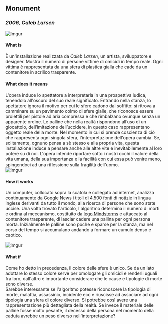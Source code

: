 ## Monument
### _2006, Caleb Larsen_
![Imgur](https://i.imgur.com/BYhwmWZ.jpg)
#### What is
È un'installazione realizzata da _Caleb Larsen_, un artista, sviluppatore e designer. Mostra il numero di persone vittime di omicidi in tempo reale. 
Ogni vittima è rappresentata da una sfera di plastica gialla che cade da un contenitore 
in acrilico trasparente.

#### What does it means
L'opera induce lo spettatore a interpretarla in una prospettiva ludica, tenendolo all'oscuro del suo reale significato. 
Entrando nella stanza, lo spettatore ignora il motivo per cui le sfere cadono dal soffitto: si ritrova a camminare su un pavimento colmo di sfere gialle, 
che riconosce essere proiettili per pistole ad aria compressa e che rimbalzano ovunque senza un apparente ordine.
Le palline che nella realtà rispondono all’uso di un giocattolo, dell’imitazione dell’uccidere, in questo caso rappresentano oggetto reale della morte.
Nel momento in cui si prende coscienza di ciò che rappresenta ogni singola sfera, l'interpretazione dell'opera cambia.
Se, solitamente, ognuno pensa a sè stesso e alla propria vita, questa installazione induce a pensare anche alle altre vite
e inevitabilemente al loro potere su di noi.
L'opera intende riportare sotto i nostri occhi il valore della vita umana, della sua importanza e la facilità 
con cui essa può venire meno, spingendoci ad una riflessione sulla fragilità dell'uomo.  
![Imgur](https://i.imgur.com/KsCXZKw.jpg)

#### How it works
Un computer, collocato sopra la scatola e collegato ad internet, analizza continuamente da Google News i titoli di 4.500 fonti di notizie 
in lingua inglese derivanti da tutto il mondo, alla ricerca di persone che sono state uccise. Una volta trovato l'articolo,
l'algoritmo determina il numero di morti e ordina al meccanismo, costituito da [lego Mindstorms](https://it.wikipedia.org/wiki/LEGO_Mindstorms) e attaccato al contenitore trasparente,
di lasciar cadere una pallina per ogni persona morta. Inizialmente le palline sono poche e sparse per la stanza, ma nel corso 
del tempo si accumulano andando a formare un cumulo denso e caotico.  

![Imgur](https://i.imgur.com/zJL2IEK.jpg)
#### What if
Come ho detto in precedenza, il colore delle sfere è unico. 
Se da un lato adottare lo stesso colore serve per omologare gli omicidi e renderli uguali fra loro, dall'altro è importante considerare che 
le cause e tipologie di morte sono diverse.  
Sarebbe interessante se l'algoritmo potesse riconoscere la tipologia di morte, malattia, assassinio, incidente ecc e riuscisse ad associare ad ogni tipologia una 
sfera di colore diverso. Si potrebbe così avere una rappresentazione più dettagliata della realtà.
Se invece il materiale delle palline fosse molto pesante, il decesso della persona nel momento della caduta avrebbe un peso diverso nell'interpretazione?
